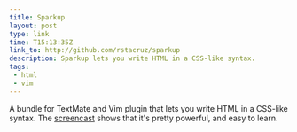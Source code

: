 ```yaml
---
title: Sparkup 
layout: post
type: link
time: T15:13:35Z
link_to: http://github.com/rstacruz/sparkup
description: Sparkup lets you write HTML in a CSS-like syntax.
tags:
 - html
 - vim
---
```

A bundle for TextMate and Vim plugin that lets you write HTML in a CSS-like syntax. The [screencast](http://www.youtube.com/watch?v=Jw3jipcenKc "Sparkup with MacVIM on YouTube") shows that it's pretty powerful, and easy to learn.
